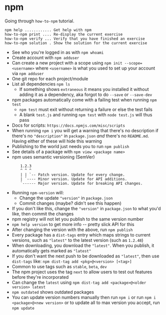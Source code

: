 # npm

Going through `how-to-npm` tutorial.

```
npm help ............ Get help with npm
how-to-npm print .... Re-display the current exercise
how-to-npm verify ... Verify that you have finished an exercise
how-to-npm solution . Show the solution for the current exercise
```

* See who you're logged in as with `npm whoami`
* Create account with `npm adduser`
* Can create a new project with a scope using `npm init --scope=<username>` where `<username>` is what you used to set up your account via `npm adduser`
* One git repo for each project/module
* List all dependencies `npm ls`
	* If something shows `extraneous` it means you installed it without adding it as a dependency, aka forgot to do `--save` or `--save-dev`
* npm packages automatically come with a failing test when running `npm test`
	* `npm test` must exit without returning a failure or else the test fails
	* A blank `test.js` and running `npm test` with `node test.js` will thus pass
* Docs for scripts: `https://docs.npmjs.com/misc/scripts`
* When running `npm i` you will get a warning that there's no description if there's no `"description"` in `package.json` *and* there's no `README.md`. Having either of these will hide this warning
* Publishing to the world just needs you to run `npm publish`
* See details of a package with `npm view <package name>`
* npm uses semantic versioning (SemVer)

```
       1.2.3
       ^ ^ ^
       | | `-- Patch version. Update for every change.
       | `---- Minor version. Update for API additions.
       `------ Major version. Update for breaking API changes.
```

* Running `npm-version` will:
	* Change the update `"version"` in `package.json`
	* Commit changes (maybe? didn't see this happen)
* If you don't like this, change the `"version"` in `package.json` to what you'd like, then commit the changes
* npm registry will not let you publish to the same version number
* `npm help version` to get more info -- pretty slick API for this
* After changing the version with the above, run `npm publish`
* Every package has a `dist-tags` entry which maps strings to current versions, such as `"latest"` to the latest version (such as `1.2.48`)
* When downloading, you download the `"latest"`. When you publish, it automatically gets marked as `"latest"`
* If you don't want the next push to be downloaded as `"latest"`, then use `dist-tags` like: `npm dist-tag add <pkg>@<version> [<tag>]`
* Common to use tags such as `stable`, `beta`, `dev`
* The npm project uses the tag `next` to allow users to test out features before they're incorporated
* Can change the `latest` using `npm dist-tag add <package>@<older version> latest`
* `npm outdated` shows outdated packages
* You can update version numbers manually then run `npm i` or run `npm i <package>@<new version>` or to update all to max version you accept, run `npm update`
